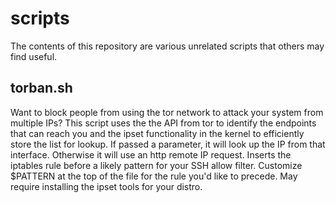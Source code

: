 # scripts
The contents of this repository are various unrelated scripts that others may find useful.

## torban.sh
Want to block people from using the tor network to attack your system from
multiple IPs? This script uses the the API from tor to identify the endpoints
that can reach you and the ipset functionality in the kernel to efficiently
store the list for lookup. If passed a parameter, it will look up the IP from
that interface. Otherwise it will use an http remote IP request. Inserts the
iptables rule before a likely pattern for your SSH allow filter. Customize
$PATTERN at the top of the file for the rule you'd like to precede. May
require installing the ipset tools for your distro.
